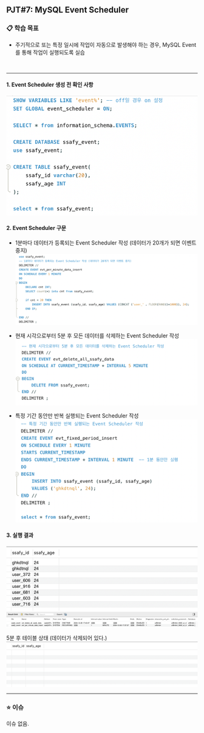## PJT#7: MySQL Event Scheduler

### 📋 학습 목표

- 주기적으로 또는 특정 일시에 작업이 자동으로 발생해야 하는 경우, MySQL Event를 통해 작업이 실행되도록 실습

  <br>

---

#### 1. Event Scheduler 생성 전 확인 사항

![image](./img/image.png)

#### 2. Event Scheduler 구문

- 1분마다 데이터가 등록되는 Event Scheduler 작성 (데이터가 20개가 되면 이벤트 중지)
  ![image](./img/image%20copy.png)

- 현재 시각으로부터 5분 후 모든 데이터를 삭제하는 Event Scheduler 작성
  ![image](./img/image%20copy%202.png)

- 특정 기간 동안만 반복 실행되는 Event Scheduler 작성
  ![image](./img/image%20copy%203.png)

#### 3. 실행 결과

![image](./img/image%20copy%205.png)
![image](./img/image%20copy%204.png)

5분 후 테이블 상태 (데이터가 삭제되어 있다.)
![alt text](./img/image%20copy%206.png)

---

### ⭐️ 이슈

이슈 없음.
